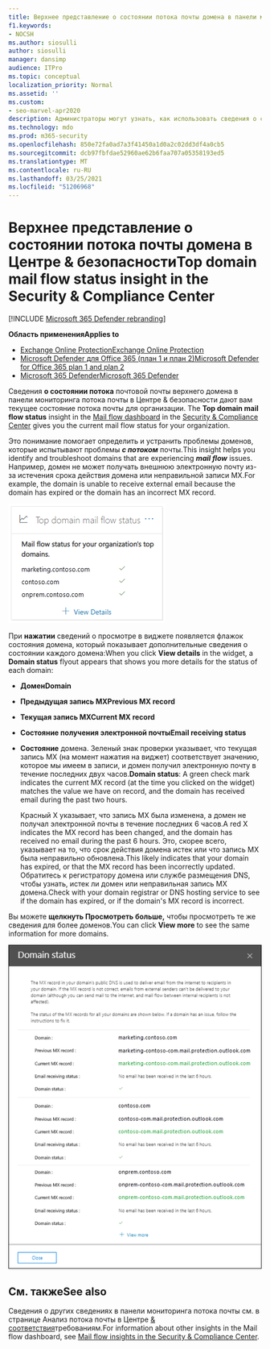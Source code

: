 ```yaml
---
title: Верхнее представление о состоянии потока почты домена в панели мониторинга потока почты
f1.keywords:
- NOCSH
ms.author: siosulli
author: siosulli
manager: dansimp
audience: ITPro
ms.topic: conceptual
localization_priority: Normal
ms.assetid: ''
ms.custom:
- seo-marvel-apr2020
description: Администраторы могут узнать, как использовать сведения о состоянии потока электронной почты верхнего домена в панели мониторинга потока почты в Центре соответствия требованиям & безопасности для устранения проблем с потоком почты, связанных с записями MX.
ms.technology: mdo
ms.prod: m365-security
ms.openlocfilehash: 850e72fa0ad7a3f41450a1d0a2c02dd3df4a0cb5
ms.sourcegitcommit: dcb97fbfdae52960ae62b6faa707a05358193ed5
ms.translationtype: MT
ms.contentlocale: ru-RU
ms.lasthandoff: 03/25/2021
ms.locfileid: "51206968"
---
```

# <a name="top-domain-mail-flow-status-insight-in-the-security--compliance-center"></a><span data-ttu-id="96a55-103">Верхнее представление о состоянии потока почты домена в Центре & безопасности</span><span class="sxs-lookup"><span data-stu-id="96a55-103">Top domain mail flow status insight in the Security & Compliance Center</span></span>

[!INCLUDE [Microsoft 365 Defender rebranding](../includes/microsoft-defender-for-office.md)]

<span data-ttu-id="96a55-104">**Область применения**</span><span class="sxs-lookup"><span data-stu-id="96a55-104">**Applies to**</span></span>
- [<span data-ttu-id="96a55-105">Exchange Online Protection</span><span class="sxs-lookup"><span data-stu-id="96a55-105">Exchange Online Protection</span></span>](exchange-online-protection-overview.md)
- [<span data-ttu-id="96a55-106">Microsoft Defender для Office 365 (план 1 и план 2)</span><span class="sxs-lookup"><span data-stu-id="96a55-106">Microsoft Defender for Office 365 plan 1 and plan 2</span></span>](defender-for-office-365.md)
- [<span data-ttu-id="96a55-107">Microsoft 365 Defender</span><span class="sxs-lookup"><span data-stu-id="96a55-107">Microsoft 365 Defender</span></span>](../defender/microsoft-365-defender.md)

<span data-ttu-id="96a55-108">Сведения **о состоянии потока** почтовой почты [](https://protection.office.com) верхнего домена в панели мониторинга потока почты в Центре & безопасности дают вам текущее состояние потока почты для организации. [](mail-flow-insights-v2.md)</span><span class="sxs-lookup"><span data-stu-id="96a55-108">The **Top domain mail flow status** insight in the [Mail flow dashboard](mail-flow-insights-v2.md) in the [Security & Compliance Center](https://protection.office.com) gives you the current mail flow status for your organization.</span></span>

<span data-ttu-id="96a55-109">Это понимание помогает определить и устранить проблемы доменов, которые испытывают проблемы ***с потоком*** почты.</span><span class="sxs-lookup"><span data-stu-id="96a55-109">This insight helps you identify and troubleshoot domains that are experiencing ***mail flow*** issues.</span></span> <span data-ttu-id="96a55-110">Например, домен не может получать внешнюю электронную почту из-за истечения срока действия домена или неправильной записи MX.</span><span class="sxs-lookup"><span data-stu-id="96a55-110">For example, the domain is unable to receive external email because the domain has expired or the domain has an incorrect MX record.</span></span>

![Виджет состояния потока домена в панели мониторинга потока почты в Центре & безопасности](../../media/mfi-top-domain-mail-flow-status-widget.png)

<span data-ttu-id="96a55-112">При  **нажатии** сведений о просмотре в виджете появляется флажок состояния домена, который показывает дополнительные сведения о состоянии каждого домена:</span><span class="sxs-lookup"><span data-stu-id="96a55-112">When you click **View details** in the widget, a **Domain status** flyout appears that shows you more details for the status of each domain:</span></span>

- <span data-ttu-id="96a55-113">**Домен**</span><span class="sxs-lookup"><span data-stu-id="96a55-113">**Domain**</span></span>
- <span data-ttu-id="96a55-114">**Предыдущая запись MX**</span><span class="sxs-lookup"><span data-stu-id="96a55-114">**Previous MX record**</span></span>
- <span data-ttu-id="96a55-115">**Текущая запись MX**</span><span class="sxs-lookup"><span data-stu-id="96a55-115">**Current MX record**</span></span>
- <span data-ttu-id="96a55-116">**Состояние получения электронной почты**</span><span class="sxs-lookup"><span data-stu-id="96a55-116">**Email receiving status**</span></span>
- <span data-ttu-id="96a55-117">**Состояние** домена. Зеленый знак проверки указывает, что текущая запись MX (на момент нажатия на виджет) соответствует значению, которое мы имеем в записи, и домен получил электронную почту в течение последних двух часов.</span><span class="sxs-lookup"><span data-stu-id="96a55-117">**Domain status**: A green check mark indicates the current MX record (at the time you clicked on the widget) matches the value we have on record, and the domain has received email during the past two hours.</span></span>

  <span data-ttu-id="96a55-118">Красный X указывает, что запись MX была изменена, а домен не получал электронной почты в течение последних 6 часов.</span><span class="sxs-lookup"><span data-stu-id="96a55-118">A red X indicates the MX record has been changed, and the domain has received no email during the past 6 hours.</span></span> <span data-ttu-id="96a55-119">Это, скорее всего, указывает на то, что срок действия домена истек или что запись MX была неправильно обновлена.</span><span class="sxs-lookup"><span data-stu-id="96a55-119">This likely indicates that your domain has expired, or that the MX record has been incorrectly updated.</span></span> <span data-ttu-id="96a55-120">Обратитесь к регистратору домена или службе размещения DNS, чтобы узнать, истек ли домен или неправильная запись MX домена.</span><span class="sxs-lookup"><span data-stu-id="96a55-120">Check with your domain registrar or DNS hosting service to see if the domain has expired, or if the domain's MX record is incorrect.</span></span>

<span data-ttu-id="96a55-121">Вы можете **щелкнуть Просмотреть больше,** чтобы просмотреть те же сведения для более доменов.</span><span class="sxs-lookup"><span data-stu-id="96a55-121">You can click **View more** to see the same information for more domains.</span></span>

![Сведения о вылете в анализе состояния потока почты верхнего домена](../../media/mfi-top-domain-mail-flow-status-view-details.png)

## <a name="see-also"></a><span data-ttu-id="96a55-123">См. также</span><span class="sxs-lookup"><span data-stu-id="96a55-123">See also</span></span>

<span data-ttu-id="96a55-124">Сведения о других сведениях в панели мониторинга потока почты см. в странице Анализ потока почты в Центре [& соответствия](mail-flow-insights-v2.md)требованиям.</span><span class="sxs-lookup"><span data-stu-id="96a55-124">For information about other insights in the Mail flow dashboard, see [Mail flow insights in the Security & Compliance Center](mail-flow-insights-v2.md).</span></span>
